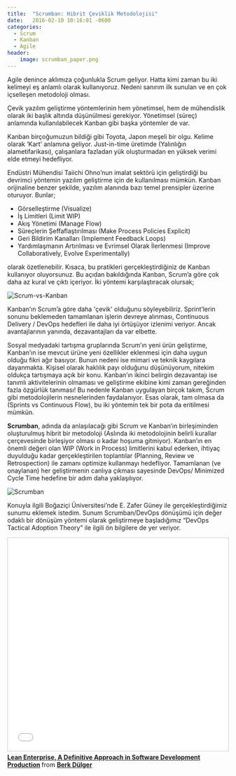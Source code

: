 ```yaml
---
title:  "Scrumban: Hibrit Çeviklik Metodolojisi"
date:   2016-02-10 10:16:01 -0600
categories:
  - Scrum
  - Kanban
  - Agile
header:
    image: scrumban_paper.png
---
```

Agile denince aklımıza çoğunlukla Scrum geliyor. Hatta kimi zaman bu iki kelimeyi eş anlamlı olarak kullanıyoruz. Nedeni sanırım ilk sunulan ve en çok içselleşen metodoloji olması.

Çevik yazılım geliştirme yöntemlerinin hem yönetimsel, hem de mühendislik olarak iki başlık altında düşünülmesi gerekiyor. Yönetimsel (süreç) anlamında kullanılabilecek Kanban gibi başka yöntemler de var.

Kanban birçoğumuzun bildiği gibi Toyota, Japon meşeli bir olgu. Kelime olarak ‘Kart’ anlamına geliyor. Just-in-time üretimde (Yalınlığın alametifarikası), çalışanlara fazladan yük oluşturmadan en yüksek verimi elde etmeyi hedefliyor.  

Endüstri Mühendisi Taiichi Ohno’nun imalat sektörü için geliştirdiği bu devrimci yöntemin yazılım geliştirme için de kullanılması mümkün. Kanban orijinaline benzer şekilde, yazılım alanında bazı temel prensipler üzerine oturuyor. Bunlar;

- Görselleştirme (Visualize)
- İş Limitleri (Limit WIP)
- Akış Yönetimi (Manage Flow)
- Süreçlerin Şeffaflaştırılması (Make Process Policies Explicit)
- Geri Bildirim Kanalları (Implement Feedback Loops)
- Yardımlaşmanın Artırılması ve Evrimsel Olarak İlerlenmesi (Improve Collaboratively, Evolve Experimentally)

olarak özetlenebilir. Kısaca, bu pratikleri gerçekleştirdiğiniz de Kanban kullanıyor oluyorsunuz. Bu açıdan bakıldığında Kanban, Scrum’a göre çok daha az kural ve çıktı içeriyor. İki yöntemi karşılaştıracak olursak;

![Scrum-vs-Kanban](https://berkdulger.github.io/images/scrum-vs-kanban.png "Scrum vs Kanban")

Kanban’ın Scrum’a göre daha 'çevik' olduğunu söyleyebiliriz. Sprint’lerin sonunu beklemeden tamamlanan işlerin devreye alınması, Continuous Delivery / DevOps hedefleri ile daha iyi örtüşüyor izlenimi veriyor. Ancak avantajlarının yanında, dezavantajları da var elbette.

Sosyal medyadaki tartışma gruplarında Scrum’ın yeni ürün geliştirme, Kanban’ın ise mevcut ürüne yeni özellikler eklenmesi için daha uygun olduğu fikri ağır basıyor. Bunun nedeni ise mimari ve teknik kaygılara dayanmakta. Kişisel olarak haklılık payı olduğunu düşünüyorum, nitekim oldukça tartışmaya açık bir konu. Kanban’ın ikinci belirgin dezavantajı ise tanımlı aktivitelerinin olmaması ve geliştirme ekibine kimi zaman gereğinden fazla özgürlük tanıması! Bu nedenle Kanban uygulayan birçok takım, Scrum gibi metodolojilerin nesnelerinden faydalanıyor. Esas olarak, tam olmasa da (Sprints vs Continuous Flow), bu iki yöntemin tek bir pota da eritilmesi mümkün.

<b>Scrumban</b>, adında da anlaşılacağı gibi Scrum ve Kanban’ın birleşiminden oluşturulmuş hibrit bir metodoloji (Aslında iki metodolojinin belirli kurallar çerçevesinde birleşiyor olması o kadar hoşuma gitmiyor). Kanban’ın en önemli değeri olan WIP (Work in Process) limitlerini kabul ederken, ihtiyaç duyulduğu kadar gerçekleştirilen toplantılar (Planning, Review ve Retrospection) ile zamanı optimize kullanmayı hedefliyor. Tamamlanan (ve onaylanan) her geliştirmenin canlıya çıkması sayesinde DevOps/ Minimized Cycle Time hedefine bir adım daha yaklaşılıyor.

![Scrumban](https://berkdulger.github.io/images/Scrumban.png "Scrumban")

Konuyla ilgili Boğaziçi Üniversitesi’nde E. Zafer Güney ile gerçekleştirdiğimiz sunumu eklemek istedim. Sunum Scrumban/DevOps dönüşümü için değer odaklı bir dönüşüm yöntemi olarak geliştirmeye başladığımız “DevOps Tactical Adoption Theory” ile ilgili ön bilgilere de yer veriyor.

<iframe src="//www.slideshare.net/slideshow/embed_code/key/9CaEeErPESPY9u" width="595" height="485" frameborder="0" marginwidth="0" marginheight="0" scrolling="no" style="border:1px solid #CCC; border-width:1px; margin-bottom:5px; max-width: 100%;" allowfullscreen> </iframe> <div style="margin-bottom:5px"> <strong> <a href="//www.slideshare.net/BerkDlger/lean-enterprise-a-definitive-approach-in-software-development-production-58116825" title="Lean Enterprise, A Definitive Approach in Software Development Production" target="_blank">Lean Enterprise, A Definitive Approach in Software Development Production</a> </strong> from <strong><a target="_blank" href="//www.slideshare.net/BerkDlger">Berk Dülger</a></strong> </div>